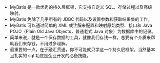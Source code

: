 - MyBatis 是一款优秀的持久层框架，它支持自定义 SQL、存储过程以及高级映射。
- MyBatis 免除了几乎所有的 JDBC 代码以及设置参数和获取结果集的工作。
- MyBatis 可以通过简单的 XML 或注解来配置和映射原始类型、接口和 Java POJO（Plain Old Java Objects，普通老式 Java 对象）为数据库中的记录。
- 简单来说，就是一个保存数据的工具，就像我们存钱一样，总要有个介质来帮助我们来存钱，不用过多理解。
- 最重要的一点，在于融汇贯通，你不可能就只学这一个持久层框架，当然基本且扎实的 sql 功底是企业开发的必备技能。